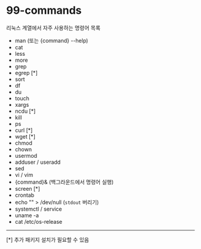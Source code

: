 # 99-commands

리눅스 계열에서 자주 사용하는 명령어 목록

- man (또는 {command} --help)
- cat
- less
- more
- grep
- egrep [*]
- sort
- df
- du
- touch
- xargs
- ncdu [*]
- kill
- ps
- curl [*]
- wget [*]
- chmod
- chown
- usermod
- adduser / useradd
- sed
- vi / vim
- {command}& (백그라운드에서 명령어 실행)
- screen [*]
- crontab
- echo "" > /dev/null (`stdout` 버리기)
- systemctl / service
- uname -a
- cat /etc/os-release


---
[*] 추가 패키지 설치가 필요할 수 있음